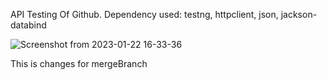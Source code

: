 API Testing Of Github.
Dependency used:
testng,
httpclient,
json,
jackson-databind

![Screenshot from 2023-01-22 16-33-36](https://user-images.githubusercontent.com/43107348/213912032-5984aa74-f92b-4684-a2c5-c2c3cdf67e15.png)

This is changes for mergeBranch
